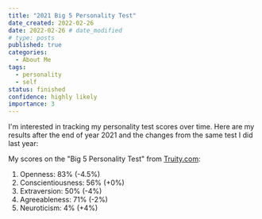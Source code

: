 ```yaml
---
title: "2021 Big 5 Personality Test"
date_created: 2022-02-26
date: 2022-02-26 # date_modified
# type: posts
published: true
categories:
  - About Me
tags:
  - personality
  - self
status: finished
confidence: highly likely
importance: 3
---
```


I'm interested in tracking my personality test scores over time. Here are my results after the end of year 2021 and the changes from the same test I did last year:

My scores on the "Big 5 Personality Test" from [Truity.com](https://www.truity.com/personality-test/17315/test-results/12497855):
1. Openness: 83% (-4.5%)
2. Conscientiousness: 56% (+0%)
3. Extraversion: 50% (-4%)
4. Agreeableness: 71% (-2%)
5. Neuroticism: 4% (+4%)